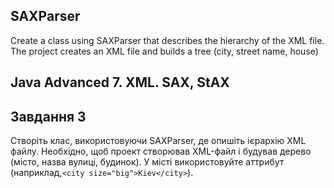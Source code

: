 ## SAXParser
Create a class using SAXParser that describes the hierarchy of the XML file. The project creates an XML file and builds a tree (city, street name, house)
## Java Advanced 7. XML. SAX, StAX
## Завдання 3

Створіть клас, використовуючи SAXParser, де опишіть ієрархію XML файлу. Необхідно, щоб проект створював XML-файл і будував дерево (місто, назва вулиці, будинок). У місті використовуйте аттрибут (наприклад,```<city size="big">Kiev</city>```).
